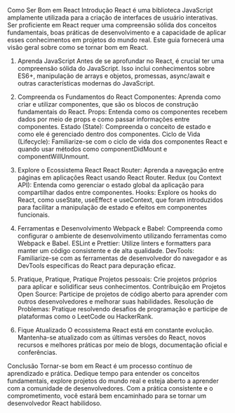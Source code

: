 Como Ser Bom em React
Introdução
React é uma biblioteca JavaScript amplamente utilizada para a criação de interfaces de usuário interativas. Ser proficiente em React requer uma compreensão sólida dos conceitos fundamentais, boas práticas de desenvolvimento e a capacidade de aplicar esses conhecimentos em projetos do mundo real. Este guia fornecerá uma visão geral sobre como se tornar bom em React.

1. Aprenda JavaScript
Antes de se aprofundar no React, é crucial ter uma compreensão sólida do JavaScript. Isso inclui conhecimentos sobre ES6+, manipulação de arrays e objetos, promessas, async/await e outras características modernas do JavaScript.

2. Compreenda os Fundamentos do React
Componentes: Aprenda como criar e utilizar componentes, que são os blocos de construção fundamentais do React.
Props: Entenda como os componentes recebem dados por meio de props e como passar informações entre componentes.
Estado (State): Compreenda o conceito de estado e como ele é gerenciado dentro dos componentes.
Ciclo de Vida (Lifecycle): Familiarize-se com o ciclo de vida dos componentes React e quando usar métodos como componentDidMount e componentWillUnmount.
3. Explore o Ecossistema React
React Router: Aprenda a navegação entre páginas em aplicações React usando React Router.
Redux (ou Context API): Entenda como gerenciar o estado global da aplicação para compartilhar dados entre componentes.
Hooks: Explore os hooks do React, como useState, useEffect e useContext, que foram introduzidos para facilitar a manipulação de estado e efeitos em componentes funcionais.
4. Ferramentas e Desenvolvimento
Webpack e Babel: Compreenda como configurar o ambiente de desenvolvimento utilizando ferramentas como Webpack e Babel.
ESLint e Prettier: Utilize linters e formatters para manter um código consistente e de alta qualidade.
DevTools: Familiarize-se com as ferramentas de desenvolvedor do navegador e as DevTools específicas do React para depuração eficaz.
5. Pratique, Pratique, Pratique
Projetos pessoais: Crie projetos próprios para aplicar e solidificar seus conhecimentos.
Contribuição em Projetos Open Source: Participe de projetos de código aberto para aprender com outros desenvolvedores e melhorar suas habilidades.
Resolução de Problemas: Pratique resolvendo desafios de programação e participe de plataformas como o LeetCode ou HackerRank.
6. Fique Atualizado
O ecossistema React está em constante evolução. Mantenha-se atualizado com as últimas versões do React, novos recursos e melhores práticas por meio de blogs, documentação oficial e conferências.

Conclusão
Tornar-se bom em React é um processo contínuo de aprendizado e prática. Dedique tempo para entender os conceitos fundamentais, explore projetos do mundo real e esteja aberto a aprender com a comunidade de desenvolvedores. Com a prática consistente e o comprometimento, você estará bem encaminhado para se tornar um desenvolvedor React habilidoso.





